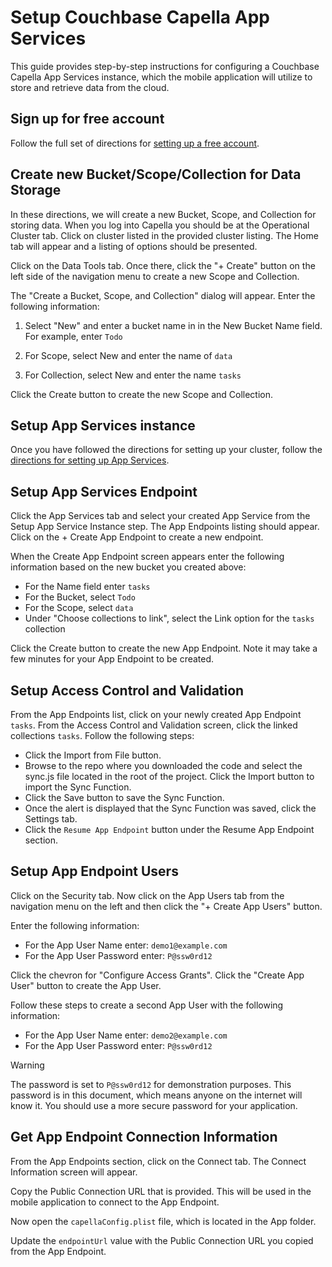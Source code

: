 # Setup Couchbase Capella App Services
This guide provides step-by-step instructions for configuring a Couchbase Capella App Services instance, which the mobile application will utilize to store and retrieve data from the cloud.  

## Sign up for free account

Follow the full set of directions for [setting up a free account](https://docs.couchbase.com/cloud/get-started/create-account.html).

## Create new Bucket/Scope/Collection for Data Storage

In these directions, we will create a new Bucket, Scope, and Collection for storing data.  When you log into Capella you should be at the Operational Cluster tab.  Click on cluster listed in the provided cluster listing.  The Home tab will appear and a listing of options should be presented. 

Click on the Data Tools tab.  Once there, click the "+ Create" button on the left side of the navigation menu to create a new Scope and Collection. 

The "Create a Bucket, Scope, and Collection" dialog will appear.  Enter the following information:

1. Select "New" and enter a bucket name in in the New Bucket Name field.  For example, enter `Todo`

2. For Scope, select New and enter the name of `data`

3. For Collection, select New and enter the name `tasks`

Click the Create button to create the new Scope and Collection.


## Setup App Services instance

Once you have followed the directions for setting up your cluster, follow the [directions for setting up App Services](https://docs.couchbase.com/cloud/get-started/create-account.html#app-services).

## Setup App Services Endpoint

Click the App Services tab and select your created App Service from the Setup App Service Instance step.  The App Endpoints listing should appear.  Click on the + Create App Endpoint to create a new endpoint.

When the Create App Endpoint screen appears enter the following information based on the new bucket you created above:

- For the Name field enter `tasks`
- For the Bucket, select `Todo`
- For the Scope, select `data`
- Under "Choose collections to link", select the Link option for the `tasks` collection

Click the Create button to create the new App Endpoint.  Note it may take a few minutes for your App Endpoint to be created. 

## Setup Access Control and Validation

From the App Endpoints list, click on your newly created App Endpoint `tasks`.  From the Access Control and Validation screen, click the linked collections `tasks`.  Follow the following steps:

- Click the Import from File button.  
- Browse to the repo where you downloaded the code and select the sync.js file located in the root of the project.  Click the Import button to import the Sync Function. 
- Click the Save button to save the Sync Function.
- Once the alert is displayed that the Sync Function was saved, click the Settings tab.
- Click the `Resume App Endpoint` button under the Resume App Endpoint section. 

## Setup App Endpoint Users

Click on the Security tab.  Now click on the App Users tab from the navigation menu on the left and then click the "+ Create App Users" button.

Enter the following information:

- For the App User Name enter: `demo1@example.com`
- For the App User Password enter:  `P@ssw0rd12`

Click the chevron for "Configure Access Grants".  Click the "Create App User" button to create the App User.

Follow these steps to create a second App User with the following information:

- For the App User Name enter: `demo2@example.com`
- For the App User Password enter:  `P@ssw0rd12`

> [!WARNING]
> The password is set to `P@ssw0rd12` for demonstration purposes.  This password is in this document, which means anyone on the internet will know it.  You should use a more secure password for your application. 
>

## Get App Endpoint Connection Information

From the App Endpoints section, click on the Connect tab.  The Connect Information screen will appear.  

Copy the Public Connection URL that is provided.  This will be used in the mobile application to connect to the App Endpoint.

Now open the `capellaConfig.plist` file, which is located in the App folder.

Update the `endpointUrl` value with the Public Connection URL you copied from the App Endpoint.  
